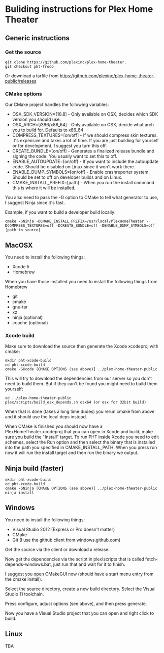 # Buliding instructions for Plex Home Theater

## Generic instructions

### Get the source

```
git clone https://github.com/plexinc/plex-home-theater.
git checkout pht-frodo
```

Or download a tarfile from https://github.com/plexinc/plex-home-theater-public/releases

### CMake options

Our CMake project handles the following variables:

* OSX_SDK_VERSION=[10.8] - Only available on OSX, decides which SDK version you should use.
* OSX_ARCH=[i386/x86_64] - Only available on OSX, decide what arch you to build for. Defaults to x86_64
* COMPRESS_TEXTURES=[on/off] - If we should compress skin textures. It's expensive and takes a lot of time. If you are just building for yourself or for development, I suggest you turn this off.
* CREATE_BUNDLE=[on/off] - Generates a finalized release bundle and signing the code. You usually want to set this to off.
* ENABLE_AUTOUPDATE=[on/off] - If you want to include the autoupdate code. Should be disabled on Linux since it won't work there.
* ENABLE_DUMP_SYMBOLS=[on/off] - Enable crashreporter system. Should be set to off on developer builds and on Linux.
* CMAKE_INSTALL_PREFIX=[path] - When you run the install command this is where it will be installed.

You also need to pass the -G option to CMake to tell what generator to use, I suggest Ninja since it's fast.

Example, if you want to build a developer build locally:

```
cmake -GNinja -DCMAKE_INSTALL_PREFIX=/usr/local/PlexHomeTheater -DCOMPRESS_TEXTURES=off -DCREATE_BUNDLE=off -DENABLE_DUMP_SYMBOLS=off [path to source]
```

## MacOSX

You need to install the following things:

* Xcode 5
* Homebrew

When you have those installed you need to install the following things from Homebrew

* git
* cmake
* gnu-tar
* xz
* ninja (optional)
* ccache (optional)

### Xcode build

Make sure to download the source then generate the Xcode xcodeproj with cmake:

```
mkdir pht-xcode-build
cd pht-xcode-build
cmake -GXcode [CMAKE OPTIONS (see above)] ../plex-home-theater-public
```

This will try to download the dependencies from our server so you don't need to build them. But if they can't be found you might need to build them yourself:

```
cd ../plex-home-theater-public
plex/scripts/build_osx_depends.sh osx64 (or osx for 32bit build)
```

When that is done (takes a long time dudes) you rerun cmake from above and it should use the local deps instead.

When CMake is finished you should now have a PlexHomeTheater.xcodeproj that you can open in Xcode and build, make sure you build the "Install" target. To run PHT inside Xcode you need to edit schemes, select the Run option and then select the binary that is installed into the path you specified in CMAKE_INSTALL_PATH. When you press run now it will run the install target and then run the binary we output.

## Ninja build (faster)

```
mkdir pht-xcode-build
cd pht-xcode-build
cmake -GNinja [CMAKE OPTIONS (see above)] ../plex-home-theater-public
ninja install
```

## Windows

You need to install the following things:

* Visual Studio 2012 (Express or Pro doesn't matter)
* CMake
* Git (I use the github client from windows.github.com)

Get the source via the client or download a release.

Now get the dependencies via the script in plex\scripts that is called fetch-depends-windows.bat, just run that and wait for it to finish.

I suggest you open CMakeGUI now (should have a start menu entry from the cmake install).

Select the source directory, create a new build directory. Select the Visual Studio 11 toolchain.

Press configure, adjust options (see above), and then press generate.

Now you have a Visual Studio project that you can open and right click to build.

## Linux

TBA